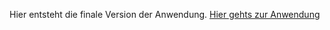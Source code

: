 Hier entsteht die finale Version der Anwendung.
<a href="http://wba1-backslash.christiannoss.de/app" target="_blank">Hier gehts zur Anwendung</a>